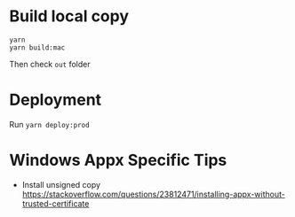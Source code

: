 # Build local copy
```
yarn
yarn build:mac
```
Then check `out` folder

# Deployment
Run `yarn deploy:prod`

# Windows Appx Specific Tips
- Install unsigned copy
https://stackoverflow.com/questions/23812471/installing-appx-without-trusted-certificate